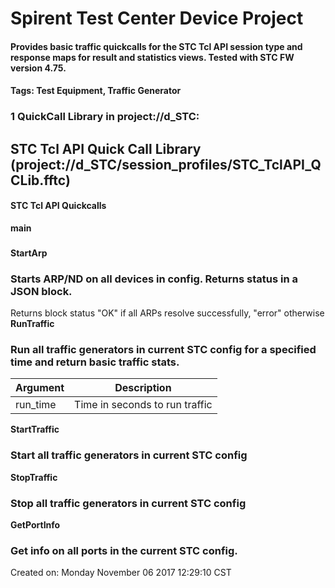 # Spirent Test Center Device Project
#### Provides basic traffic quickcalls for the STC Tcl API session type and response maps for result and statistics views. Tested with STC FW version 4.75. 
#### <b>Tags:</b> Test Equipment, Traffic Generator
#### 
### 1 QuickCall Library in project://d_STC:
## STC Tcl API Quick Call Library (project://d_STC/session_profiles/STC_TclAPI_QCLib.fftc)
#### STC Tcl API Quickcalls
**main**
### 
**StartArp**
### Starts ARP/ND on all devices in config. Returns status in a JSON block.
Returns block 
 status "OK" if all ARPs resolve successfully, "error" otherwise
**RunTraffic**
### Run all traffic generators in current STC config for a specified time and return basic traffic stats.
Argument | Description
------------ | -------------
run_time | Time in seconds to run traffic
**StartTraffic**
### Start all traffic generators in current STC config
**StopTraffic**
### Stop all traffic generators in current STC config
**GetPortInfo**
### Get info on all ports in the current STC config.
Created on: Monday November 06 2017 12:29:10 CST
